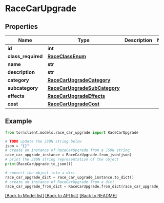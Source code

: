 # RaceCarUpgrade


## Properties

Name | Type | Description | Notes
------------ | ------------- | ------------- | -------------
**id** | **int** |  | 
**class_required** | [**RaceClassEnum**](RaceClassEnum.md) |  | 
**name** | **str** |  | 
**description** | **str** |  | 
**category** | [**RaceCarUpgradeCategory**](RaceCarUpgradeCategory.md) |  | 
**subcategory** | [**RaceCarUpgradeSubCategory**](RaceCarUpgradeSubCategory.md) |  | 
**effects** | [**RaceCarUpgradeEffects**](RaceCarUpgradeEffects.md) |  | 
**cost** | [**RaceCarUpgradeCost**](RaceCarUpgradeCost.md) |  | 

## Example

```python
from tornclient.models.race_car_upgrade import RaceCarUpgrade

# TODO update the JSON string below
json = "{}"
# create an instance of RaceCarUpgrade from a JSON string
race_car_upgrade_instance = RaceCarUpgrade.from_json(json)
# print the JSON string representation of the object
print(RaceCarUpgrade.to_json())

# convert the object into a dict
race_car_upgrade_dict = race_car_upgrade_instance.to_dict()
# create an instance of RaceCarUpgrade from a dict
race_car_upgrade_from_dict = RaceCarUpgrade.from_dict(race_car_upgrade_dict)
```
[[Back to Model list]](../README.md#documentation-for-models) [[Back to API list]](../README.md#documentation-for-api-endpoints) [[Back to README]](../README.md)



